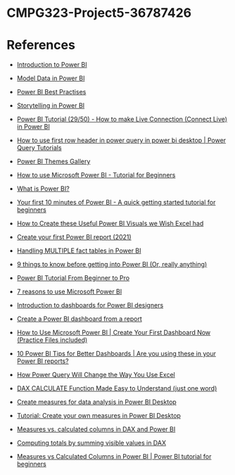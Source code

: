# CMPG323-Project5-36787426
# References
<ul>
<li><p><a href="https://docs.microsoft.com/en-us/learn/modules/introduction-power-bi/">Introduction to Power BI</a></p></li>
<li><p><a href="https://docs.microsoft.com/en-us/learn/paths/model-power-bi/">Model Data in Power BI</a></p></li>
<li><p><a href="https://spreadsheeto.com/power-bi-best-practices/#:~:text=1%20Put%20first%20things%20first.%20This%20one%20is,with%20numeric%20data%2C%20use%20integers%20instead%20of%20strings">Power BI Best Practises</a></p></li>
<li><p><a href="https://powerbi.microsoft.com/en-us/data-storytelling">Storytelling in Power BI</a></p></li>
<li><p><a href="https://youtu.be/9-zfKmF4lj4">Power BI Tutorial (29/50) - How to make Live Connection (Connect Live) in Power BI</a></p></li>

<li><p><a href="https://youtu.be/gU537vrvxTo">How to use first row header in power query in power bi desktop | Power Query Tutorials</a></p></li>
<li><p><a href="https://community.powerbi.com/t5/Themes-Gallery/bd-p/ThemesGallery">Power BI Themes Gallery</a></p></li>
<li><p><a href="https://youtu.be/TmhQCQr_DCA">How to use Microsoft Power BI - Tutorial for Beginners</a></p></li>
<li><p><a href="https://youtu.be/yKTSLffVGbk">What is Power BI?</a></p></li>
<li><p><a href="https://youtu.be/9tF1IrfLflg">Your first 10 minutes of Power BI - A quick getting started tutorial for beginners</a></p></li>

<li><p><a href="https://youtu.be/GpP0EbSMRpg">How to Create these Useful Power BI Visuals we Wish Excel had</a></p></li>
<li><p><a href="https://youtu.be/B_bAKrXAUh0">Create your first Power BI report (2021)</a></p></li>
<li><p><a href="https://youtu.be/TnyRsO4NJPc">Handling MULTIPLE fact tables in Power BI</a></p></li>
<li><p><a href="https://youtu.be/EolSBRkNpbk">9 things to know before getting into Power BI (Or, really anything)</a></p></li>
<li><p><a href="https://youtu.be/AGrl-H87pRU">Power BI Tutorial From Beginner to Pro</a></p></li>
 
 <li><p><a href="https://www.stitchdata.com/resources/7-reasons-power-bi/">7 reasons to use Microsoft Power BI</a></p></li>
 <li><p><a href="https://learn.microsoft.com/en-us/power-bi/create-reports/service-dashboards">Introduction to dashboards for Power BI designers</a></p></li>
 <li><p><a href="https://learn.microsoft.com/en-us/power-bi/create-reports/service-dashboard-create">Create a Power BI dashboard from a report</a></p></li>
 <li><p><a href="https://youtu.be/c7LrqSxjJQQ">How to Use Microsoft Power BI | Create Your First Dashboard Now (Practice Files included)</a></p></li>
 <li><p><a href="https://youtu.be/mYpOSfqgTvY">10 Power BI Tips for Better Dashboards | Are you using these in your Power BI reports?</a></p></li>
 
 <li><p><a href="https://youtu.be/6lBqYInBldk?list=RDCMUCJtUOos_MwJa_Ewii-R3cJA">How Power Query Will Change the Way You Use Excel</a></p></li>
 <li><p><a href="https://youtu.be/40xO1MD_CCs?list=RDCMUCJtUOos_MwJa_Ewii-R3cJA">DAX CALCULATE Function Made Easy to Understand (just one word)</a></p></li>
 <li><p><a href="https://learn.microsoft.com/en-us/power-bi/transform-model/desktop-measures">Create measures for data analysis in Power BI Desktop</a></p></li>
 <li><p><a href="https://learn.microsoft.com/en-us/power-bi/transform-model/desktop-tutorial-create-measures">Tutorial: Create your own measures in Power BI Desktop</a></p></li>
 <li><p><a href="https://youtu.be/ePPi1LLX0sA">Measures vs. calculated columns in DAX and Power BI</a></p></li>
 
 <li><p><a href="https://youtu.be/YtIdcCYnZ9w">Computing totals by summing visible values in DAX</a></p></li>
 <li><p><a href="https://youtu.be/pZtEvNPL74E">Measures vs Calculated Columns in Power BI | Power BI tutorial for beginners</a></p></li>
 
</ul>
